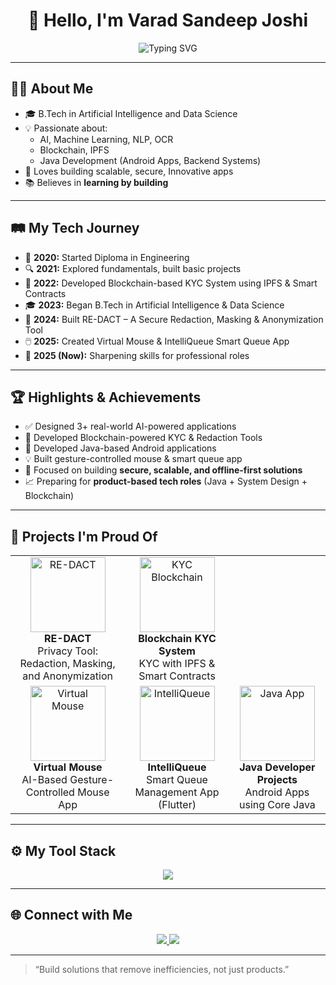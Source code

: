 
<h1 align="center">👋 Hello, I'm Varad Sandeep Joshi</h1>

<p align="center">
  <img src="https://readme-typing-svg.demolab.com?font=Fira+Code&size=22&pause=1000&center=true&vCenter=true&width=700&lines=AI+%7C+ML+%7C+NLP+%7C+Blockchain+Developer;Building+Real-World+AI+and+Security+Solutions;Java+Developer+%7C+Tech+Enthusiast;Always+Learning+%7C+Always+Creating" alt="Typing SVG" />
</p>

---

## 👨‍💻 About Me

- 🎓 B.Tech in Artificial Intelligence and Data Science  
- 💡 Passionate about:  
  - AI, Machine Learning, NLP, OCR  
  - Blockchain, IPFS  
  - Java Development (Android Apps, Backend Systems)  
- 🧠 Loves building scalable, secure, Innovative apps  
- 📚 Believes in **learning by building**

---

## 🛤️ My Tech Journey

- 📌 **2020:** Started Diploma in Engineering  
- 🔍 **2021:** Explored fundamentals, built basic projects  
- 🔐 **2022:** Developed Blockchain-based KYC System using IPFS & Smart Contracts  
- 🎓 **2023:** Began B.Tech in Artificial Intelligence & Data Science  
- 🧱 **2024:** Built RE-DACT – A Secure Redaction, Masking & Anonymization Tool  
- 🖱️ **2025:** Created Virtual Mouse & IntelliQueue Smart Queue App  
- 🎯 **2025 (Now):** Sharpening skills for professional roles

---

## 🏆 Highlights & Achievements

- ✅ Designed 3+ real-world AI-powered applications  
- 🔐 Developed Blockchain-powered KYC & Redaction Tools  
- 📱 Developed Java-based Android applications  
- 💡 Built gesture-controlled mouse & smart queue app  
- 🔄 Focused on building **secure, scalable, and offline-first solutions**  
- 📈 Preparing for **product-based tech roles** (Java + System Design + Blockchain)

---

## 🚀 Projects I'm Proud Of

<table>
<tr>
<!-- <td align="center">
  <img src="https://img.icons8.com/color/100/folder-invoices.png" width="120" alt="ArchieveMind" />
  <br><b>ArchieveMind</b><br>
  AI-powered Legacy Data Extraction & Processing Tool
</td> -->
<td align="center">
  <img src="https://img.icons8.com/color/100/privacy-policy.png" width="120" alt="RE-DACT" />
  <br><b>RE-DACT</b><br>
  Privacy Tool: Redaction, Masking, and Anonymization
</td>
<td align="center">
  <img src="https://img.icons8.com/color/100/blockchain-new-logo.png" width="120" alt="KYC Blockchain" />
  <br><b>Blockchain KYC System</b><br>
  KYC with IPFS & Smart Contracts
</td>
</tr>
<tr>
<td align="center">
  <img src="https://img.icons8.com/clouds/100/hand-cursor.png" width="120" alt="Virtual Mouse" />
  <br><b>Virtual Mouse</b><br>
  AI-Based Gesture-Controlled Mouse App
</td>
<td align="center">
  <img src="https://img.icons8.com/color/100/timeline-week.png" width="120" alt="IntelliQueue" />
  <br><b>IntelliQueue</b><br>
  Smart Queue Management App (Flutter)
</td>
<td align="center">
  <img src="https://img.icons8.com/color/100/android-os.png" width="120" alt="Java App" />
  <br><b>Java Developer Projects</b><br>
  Android Apps using Core Java
</td>
</tr>
</table>

---

## ⚙️ My Tool Stack

<p align="center">
  <img src="https://skillicons.dev/icons?i=python,java,flutter,fastapi,mysql,solidity,mongodb,postgresql,tauri,php,html,css,javascript,git" />
</p>

---

## 🌐 Connect with Me

<p align="center">
  <a href="https://www.linkedin.com/in/varad-s-joshi/" target="_blank">
    <img src="https://img.shields.io/badge/-LinkedIn-blue?style=for-the-badge&logo=linkedin" />
  </a>
  <a href="mailto:varadjoshi2506@gmail.com">
    <img src="https://img.shields.io/badge/-Email-red?style=for-the-badge&logo=gmail&logoColor=white" />
  </a>
  <!-- Optional -->
  <!-- <a href="https://your-portfolio.com">
    <img src="https://img.shields.io/badge/-Portfolio-24292e?style=for-the-badge&logo=github" />
  </a> -->
</p>

[//]: # (<p align="center">)

[//]: # (  <img src="https://komarev.com/ghpvc/?username=varad-joshi&label=Profile%20Views&color=blue&style=flat" alt="Profile Views"/>)

[//]: # (</p>)

---

> “Build solutions that remove inefficiencies, not just products.”

